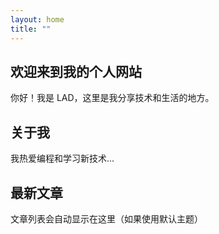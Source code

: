 ```yaml
---
layout: home
title: ""
---
```


## 欢迎来到我的个人网站

你好！我是 LAD，这里是我分享技术和生活的地方。

## 关于我

我热爱编程和学习新技术...

## 最新文章

文章列表会自动显示在这里（如果使用默认主题）
